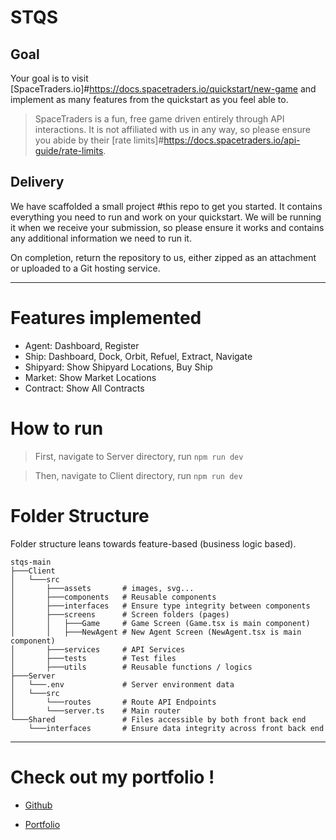 # STQS

## Goal
Your goal is to visit [SpaceTraders.io]#https://docs.spacetraders.io/quickstart/new-game and implement as many features from the quickstart as you feel able to.

> SpaceTraders is a fun, free game driven entirely through API interactions. It is not affiliated with us in any way, so please ensure you abide by their [rate limits]#https://docs.spacetraders.io/api-guide/rate-limits.
## Delivery
We have scaffolded a small project #this repo to get you started. It contains everything you need to run and work on your quickstart. We will be running it when we receive your submission, so please ensure it works and contains any additional information we need to run it.

On completion, return the repository to us, either zipped as an attachment or uploaded to a Git hosting service.

---
# Features implemented
- Agent: Dashboard, Register
- Ship: Dashboard, Dock, Orbit, Refuel, Extract, Navigate
- Shipyard: Show Shipyard Locations, Buy Ship
- Market: Show Market Locations
- Contract: Show All Contracts

# How to run
> First, navigate to Server directory, run `npm run dev`

> Then, navigate to Client directory, run `npm run dev`

# Folder Structure
Folder structure leans towards feature-based (business logic based).

```
stqs-main
├───Client
│   └───src 
│       ├───assets       # images, svg...
│       ├───components   # Reusable components
│       ├───interfaces   # Ensure type integrity between components
│       ├───screens      # Screen folders (pages)
│       │   ├───Game     # Game Screen (Game.tsx is main component)
│       │   ├───NewAgent # New Agent Screen (NewAgent.tsx is main component)
│       ├───services     # API Services 
│       ├───tests        # Test files
│       ├───utils        # Reusable functions / logics
├───Server
│   └───.env             # Server environment data
│   └───src                
│       └───routes       # Route API Endpoints
│       └───server.ts    # Main router
└───Shared               # Files accessible by both front back end
    └───interfaces       # Ensure data integrity across front back end
```

---

# Check out my portfolio !
- [Github](https://github.com/LYK315)

- [Portfolio](https://portfolio-lyk.netlify.app/)